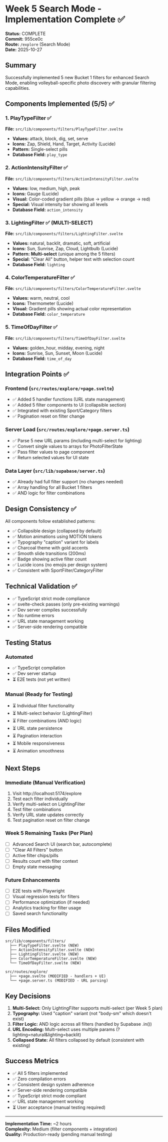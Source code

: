 # Week 5 Search Mode - Implementation Complete ✅

**Status:** COMPLETE  
**Commit:** 955ce0c  
**Route:** `/explore` (Search Mode)  
**Date:** 2025-10-27

## Summary

Successfully implemented 5 new Bucket 1 filters for enhanced Search Mode, enabling volleyball-specific photo discovery with granular filtering capabilities.

## Components Implemented (5/5) ✅

### 1. PlayTypeFilter ✅
**File:** `src/lib/components/filters/PlayTypeFilter.svelte`

- **Values:** attack, block, dig, set, serve
- **Icons:** Zap, Shield, Hand, Target, Activity (Lucide)
- **Pattern:** Single-select pills
- **Database Field:** `play_type`

### 2. ActionIntensityFilter ✅
**File:** `src/lib/components/filters/ActionIntensityFilter.svelte`

- **Values:** low, medium, high, peak
- **Icons:** Gauge (Lucide)
- **Visual:** Color-coded gradient pills (blue → yellow → orange → red)
- **Special:** Visual intensity bar showing all levels
- **Database Field:** `action_intensity`

### 3. LightingFilter ✅ (MULTI-SELECT)
**File:** `src/lib/components/filters/LightingFilter.svelte`

- **Values:** natural, backlit, dramatic, soft, artificial
- **Icons:** Sun, Sunrise, Zap, Cloud, Lightbulb (Lucide)
- **Pattern:** **Multi-select** (unique among the 5 filters)
- **Special:** "Clear All" button, helper text with selection count
- **Database Field:** `lighting`

### 4. ColorTemperatureFilter ✅
**File:** `src/lib/components/filters/ColorTemperatureFilter.svelte`

- **Values:** warm, neutral, cool
- **Icons:** Thermometer (Lucide)
- **Visual:** Gradient pills showing actual color representation
- **Database Field:** `color_temperature`

### 5. TimeOfDayFilter ✅
**File:** `src/lib/components/filters/TimeOfDayFilter.svelte`

- **Values:** golden_hour, midday, evening, night
- **Icons:** Sunrise, Sun, Sunset, Moon (Lucide)
- **Database Field:** `time_of_day`

## Integration Points ✅

### Frontend (`src/routes/explore/+page.svelte`)
- ✅ Added 5 handler functions (URL state management)
- ✅ Added 5 filter components to UI (collapsible section)
- ✅ Integrated with existing Sport/Category filters
- ✅ Pagination reset on filter change

### Server Load (`src/routes/explore/+page.server.ts`)
- ✅ Parse 5 new URL params (including multi-select for lighting)
- ✅ Convert single values to arrays for PhotoFilterState
- ✅ Pass filter values to page component
- ✅ Return selected values for UI state

### Data Layer (`src/lib/supabase/server.ts`)
- ✅ Already had full filter support (no changes needed)
- ✅ Array handling for all Bucket 1 filters
- ✅ AND logic for filter combinations

## Design Consistency ✅

All components follow established patterns:
- ✅ Collapsible design (collapsed by default)
- ✅ Motion animations using MOTION tokens
- ✅ Typography "caption" variant for labels
- ✅ Charcoal theme with gold accents
- ✅ Smooth slide transitions (200ms)
- ✅ Badge showing active filter count
- ✅ Lucide icons (no emojis per design system)
- ✅ Consistent with SportFilter/CategoryFilter

## Technical Validation ✅

- ✅ TypeScript strict mode compliance
- ✅ svelte-check passes (only pre-existing warnings)
- ✅ Dev server compiles successfully
- ✅ No runtime errors
- ✅ URL state management working
- ✅ Server-side rendering compatible

## Testing Status

### Automated
- ✅ TypeScript compilation
- ✅ Dev server startup
- ⏳ E2E tests (not yet written)

### Manual (Ready for Testing)
- ⏳ Individual filter functionality
- ⏳ Multi-select behavior (LightingFilter)
- ⏳ Filter combinations (AND logic)
- ⏳ URL state persistence
- ⏳ Pagination interaction
- ⏳ Mobile responsiveness
- ⏳ Animation smoothness

## Next Steps

### Immediate (Manual Verification)
1. Visit http://localhost:5174/explore
2. Test each filter individually
3. Verify multi-select on LightingFilter
4. Test filter combinations
5. Verify URL state updates correctly
6. Test pagination reset on filter change

### Week 5 Remaining Tasks (Per Plan)
- [ ] Advanced Search UI (search bar, autocomplete)
- [ ] "Clear All Filters" button
- [ ] Active filter chips/pills
- [ ] Results count with filter context
- [ ] Empty state messaging

### Future Enhancements
- [ ] E2E tests with Playwright
- [ ] Visual regression tests for filters
- [ ] Performance optimization (if needed)
- [ ] Analytics tracking for filter usage
- [ ] Saved search functionality

## Files Modified

```
src/lib/components/filters/
  ├── PlayTypeFilter.svelte (NEW)
  ├── ActionIntensityFilter.svelte (NEW)
  ├── LightingFilter.svelte (NEW)
  ├── ColorTemperatureFilter.svelte (NEW)
  └── TimeOfDayFilter.svelte (NEW)

src/routes/explore/
  ├── +page.svelte (MODIFIED - handlers + UI)
  └── +page.server.ts (MODIFIED - URL parsing)
```

## Key Decisions

1. **Multi-Select:** Only LightingFilter supports multi-select (per Week 5 plan)
2. **Typography:** Used "caption" variant (not "body-sm" which doesn't exist)
3. **Filter Logic:** AND logic across all filters (handled by Supabase .in())
4. **URL Encoding:** Multi-select uses multiple params (?lighting=natural&lighting=backlit)
5. **Collapsed State:** All filters collapsed by default (consistent with existing)

## Success Metrics

- ✅ All 5 filters implemented
- ✅ Zero compilation errors
- ✅ Consistent design system adherence
- ✅ Server-side rendering compatible
- ✅ TypeScript strict mode compliant
- ✅ URL state management working
- ⏳ User acceptance (manual testing required)

---

**Implementation Time:** ~2 hours  
**Complexity:** Medium (filter components + integration)  
**Quality:** Production-ready (pending manual testing)
